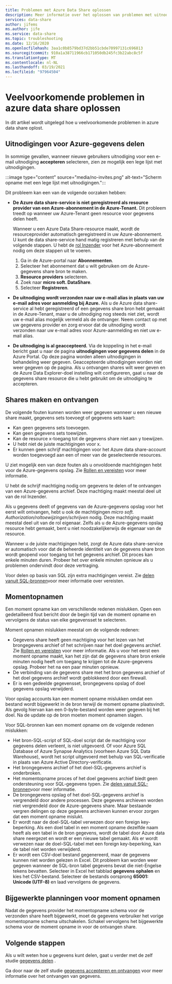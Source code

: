 ```yaml
---
title: Problemen met Azure Data Share oplossen
description: Meer informatie over het oplossen van problemen met uitnodigingen en fouten bij het maken of ontvangen van gegevens shares in azure data share.
services: data-share
author: jifems
ms.author: jife
ms.service: data-share
ms.topic: troubleshooting
ms.date: 12/16/2020
ms.openlocfilehash: 3aa1c0b8579bd37d2bb51cbde70997131c696813
ms.sourcegitcommit: 910a1a38711966cb171050db245fc3b22abc8c5f
ms.translationtype: MT
ms.contentlocale: nl-NL
ms.lasthandoff: 03/19/2021
ms.locfileid: "97964504"
---
```

# <a name="troubleshoot-common-problems-in-azure-data-share"></a>Veelvoorkomende problemen in azure data share oplossen 

In dit artikel wordt uitgelegd hoe u veelvoorkomende problemen in azure data share oplost. 

## <a name="azure-data-share-invitations"></a>Uitnodigingen voor Azure-gegevens delen 

In sommige gevallen, wanneer nieuwe gebruikers uitnodiging voor een e-mail uitnodiging **accepteren** selecteren, zien ze mogelijk een lege lijst met uitnodigingen. 

:::image type="content" source="media/no-invites.png" alt-text="Scherm opname met een lege lijst met uitnodigingen.":::

Dit probleem kan een van de volgende oorzaken hebben:

* **De Azure data share-service is niet geregistreerd als resource provider van een Azure-abonnement in de Azure-Tenant.** Dit probleem treedt op wanneer uw Azure-Tenant geen resource voor gegevens delen heeft. 

    Wanneer u een Azure Data Share-resource maakt, wordt de resourceprovider automatisch geregistreerd in uw Azure-abonnement. U kunt de data share-service hand matig registreren met behulp van de volgende stappen. U hebt de [rol Inzender](../role-based-access-control/built-in-roles.md#contributor) voor het Azure-abonnement nodig om deze stappen uit te voeren. 

    1. Ga in de Azure-portal naar **Abonnementen**.
    1. Selecteer het abonnement dat u wilt gebruiken om de Azure-gegevens share bron te maken.
    1. **Resource providers** selecteren.
    1. Zoek naar **micro soft. DataShare**.
    1. Selecteer **Registreren**.

* **De uitnodiging wordt verzonden naar uw e-mail alias in plaats van uw e-mail adres voor aanmelding bij Azure.** Als u de Azure data share-service al hebt geregistreerd of een gegevens share bron hebt gemaakt in de Azure-Tenant, maar u de uitnodiging nog steeds niet ziet, wordt uw e-mail alias mogelijk vermeld als de ontvanger. Neem contact op met uw gegevens provider en zorg ervoor dat de uitnodiging wordt verzonden naar uw e-mail adres voor Azure-aanmelding en niet uw e-mail alias.

* **De uitnodiging is al geaccepteerd.** Via de koppeling in het e-mail bericht gaat u naar de pagina **uitnodigingen voor gegevens delen** in de Azure Portal. Op deze pagina worden alleen uitnodigingen in behandeling weer gegeven. Geaccepteerde uitnodigingen worden niet weer gegeven op de pagina. Als u ontvangen shares wilt weer geven en de Azure Data Explorer-doel instelling wilt configureren, gaat u naar de gegevens share resource die u hebt gebruikt om de uitnodiging te accepteren.

## <a name="creating-and-receiving-shares"></a>Shares maken en ontvangen

De volgende fouten kunnen worden weer gegeven wanneer u een nieuwe share maakt, gegevens sets toevoegt of gegevens sets kaart:

* Kan geen gegevens sets toevoegen.
* Kan geen gegevens sets toewijzen.
* Kan de resource x-toegang tot de gegevens share niet aan y toewijzen.
* U hebt niet de juiste machtigingen voor x.
* Er kunnen geen schrijf machtigingen voor het Azure data share-account worden toegevoegd aan een of meer van de geselecteerde resources.

U ziet mogelijk een van deze fouten als u onvoldoende machtigingen hebt voor de Azure-gegevens opslag. Zie [Rollen en vereisten](concepts-roles-permissions.md) voor meer informatie. 

U hebt de schrijf machtiging nodig om gegevens te delen of te ontvangen van een Azure-gegevens archief. Deze machtiging maakt meestal deel uit van de rol Inzender. 

Als u gegevens deelt of gegevens van de Azure-gegevens opslag voor het eerst wilt ontvangen, hebt u ook de machtigingen *micro soft. Authorization/roltoewijzingen/schrijven* nodig. Deze machtiging maakt meestal deel uit van de rol eigenaar. Zelfs als u de Azure-gegevens opslag resource hebt gemaakt, bent u niet noodzakelijkerwijs de eigenaar van de resource. 

Wanneer u de juiste machtigingen hebt, zorgt de Azure data share-service er automatisch voor dat de beheerde identiteit van de gegevens share bron wordt geopend voor toegang tot het gegevens archief. Dit proces kan enkele minuten duren. Probeer het over enkele minuten opnieuw als u problemen ondervindt door deze vertraging.

Voor delen op basis van SQL zijn extra machtigingen vereist. Zie [delen vanuit SQL-bronnen](how-to-share-from-sql.md)voor meer informatie over vereisten.

## <a name="snapshots"></a>Momentopnamen
Een moment opname kan om verschillende redenen mislukken. Open een gedetailleerd fout bericht door de begin tijd van de moment opname en vervolgens de status van elke gegevensset te selecteren. 

Moment opnamen mislukken meestal om de volgende redenen:

* Gegevens share heeft geen machtiging voor het lezen van het brongegevens archief of het schrijven naar het doel gegevens archief. Zie [Rollen en vereisten](concepts-roles-permissions.md) voor meer informatie. Als u voor het eerst een moment opname maakt, kan het zijn dat de gegevens share bron enkele minuten nodig heeft om toegang te krijgen tot de Azure-gegevens opslag. Probeer het na een paar minuten opnieuw.
* De verbinding van de gegevens share met het bron gegevens archief of het doel gegevens archief wordt geblokkeerd door een firewall.
* Er is een gedeelde gegevensset, brongegevens opslag of doel gegevens opslag verwijderd.

Voor opslag accounts kan een moment opname mislukken omdat een bestand wordt bijgewerkt in de bron terwijl de moment opname plaatsvindt. Als gevolg hiervan kan een 0-byte-bestand worden weer gegeven bij het doel. Na de update op de bron moeten moment opnamen slagen.

Voor SQL-bronnen kan een moment opname om de volgende redenen mislukken:

* Het bron-SQL-script of SQL-doel script dat de machtiging voor gegevens delen verleent, is niet uitgevoerd. Of voor Azure SQL Database of Azure Synapse Analytics (voorheen Azure SQL Data Warehouse), wordt het script uitgevoerd met behulp van SQL-verificatie in plaats van Azure Active Directory-verificatie.  
* Het brongegevens archief of het doel-SQL-gegevens archief is onderbroken.
* Het momentopname proces of het doel gegevens archief biedt geen ondersteuning voor SQL-gegevens typen. Zie [delen vanuit SQL-bronnen](how-to-share-from-sql.md#supported-data-types)voor meer informatie.
* De brongegevens opslag of het doel-SQL-gegevens archief is vergrendeld door andere processen. Deze gegevens archieven worden niet vergrendeld door de Azure-gegevens share. Maar bestaande vergren delingen op deze gegevens archieven kunnen ervoor zorgen dat een moment opname mislukt.
* Er wordt naar de doel-SQL-tabel verwezen door een foreign key-beperking. Als een doel tabel in een moment opname dezelfde naam heeft als een tabel in de bron gegevens, wordt de tabel door Azure data share neergezet en wordt er een nieuwe tabel gemaakt. Als er wordt verwezen naar de doel-SQL-tabel met een foreign key-beperking, kan de tabel niet worden verwijderd.
* Er wordt een CSV-doel bestand gegenereerd, maar de gegevens kunnen niet worden gelezen in Excel. Dit probleem kan worden weer gegeven wanneer de SQL-bron tabel gegevens bevat die niet-Engelse tekens bevatten. Selecteer in Excel het tabblad **gegevens ophalen** en kies het CSV-bestand. Selecteer de bestands oorsprong **65001: Unicode (UTF-8)** en laad vervolgens de gegevens.

## <a name="updated-snapshot-schedules"></a>Bijgewerkte planningen voor moment opnamen
Nadat de gegevens provider het momentopname schema voor de verzonden share heeft bijgewerkt, moet de gegevens verbruiker het vorige momentopname schema uitschakelen. Schakel vervolgens het bijgewerkte schema voor de moment opname in voor de ontvangen share. 

## <a name="next-steps"></a>Volgende stappen

Als u wilt weten hoe u gegevens kunt delen, gaat u verder met de zelf studie [gegevens delen](share-your-data.md) . 

Ga door naar de zelf studie [gegevens accepteren en ontvangen](subscribe-to-data-share.md) voor meer informatie over het ontvangen van gegevens.